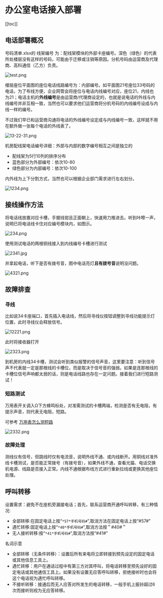 # 办公室电话接入部署

[[toc]]

## 电话部署概况

号码清单.xlsx的 线架编号 为：配线架模块的外部卡座编号。深色（绿色）的代表所处楼层没有这样的号码，可能由于迁移或注销等原因。分机号码由运营商及代理商、高科通信（乙方）负责。

![test.png](https://i.loli.net/2020/10/24/5Rvxj1koNsa9eyX.png)

楼层座位平面图的座位电话线路编号为：内部编号。如平面图21号座位33号码的电话，为了布线方便，企业网管会将座位与电话内线编号对应，座位21，内线也为21；电话主机的**外线编号**是由运营商/代理商设定的，也就是说电话的外线与内线编号并非互相一致，当然也可以要求他们运营商将分机号码的内线编号设成与内线一样的编号。

不过我们早已和运营商沟通将电话的外线编号设定成与内线编号一致，这样就不用在额外做一张每个电话的外线表了。

![13-22-31.png](https://i.loli.net/2020/10/24/Gnj4ykATYbdsNVx.png)

机房配线架电话编号详细：外部与内部的数字编号相互之间是独立的
* 配线架为5行10列的排序分布
* 蓝色部分为外部编号：依次10-80
* 绿色部分为内部编号：依次10-100

内外线为上下分割方式，当然也可以根据企业部门需求进行左右划分。

![1234.png](https://i.loli.net/2020/10/24/7Dw6h5YVWsvJFTH.png)



## 接线操作方法

将电话线放置对应卡槽，手握线钳且正面朝上，快速用力推进去。听到咔嚓一声，说明已将电话线卡住对应编号模块内，如图示。

![234.png](https://i.loli.net/2020/10/24/IYOu6xqmJB4CPQ1.png)

使用测试电话的两根铜线接入到内线编号卡槽进行测试

![2341.jpg](https://i.loli.net/2020/10/24/IKGUmnpqwOFvejM.jpg)

并拿起电话，听下是否有拨号音，图中电话亮灯**且有拨号音**说明没问题。

![4321.png](https://i.loli.net/2020/10/24/dEJFs8tNaVcCrSn.png)

## 故障排查

### 寻线

比如说34卡座端口，首先插入电话线，然后将寻线仪按钮调整到寻线功能提示灯位置，此时寻线仪会释放信号。

![12221.png](https://i.loli.net/2020/10/24/xCHsvDn26Uqrf4h.png)

此时将接收器打开

![2323.png](https://i.loli.net/2020/10/24/4W7KgY3mUBHGzod.png)

到机房的内线34卡槽，测试会听到类似报警的信号声音，这里要注意：听到信号声不代表就一定是那根线的卡槽位，而是取决于信号音的强弱。如果是连那根线的卡槽位信号声响都太弱的话，则是电话线路也存在一定问题。接着我们进行短路测试！

### 短路测试

万用表开关调入Ω下方蜂鸣标处，对准需测试的卡槽两端，检测是否有无电阻，有提示声音，则代表无电阻，短路。

可参考 [万用表怎么测短路](https://zhidao.baidu.com/question/300430513.html)

![2332.png](https://i.loli.net/2020/10/24/D5qMvbWaNQ2wBTU.png)

### 故障处理

测线仪有信号，但跳线时仅有电流音，说明外线不通、或内线断开。用铜线对准外线卡槽测试，是否能正常拨号（有拨号音），如果外线不通，查看光猫、电话交换机电源、线路是否接入正常。内线不通根据布线方式进行重新拉线或更换其他座位处理。

## 呼叫转移

设置需求：避免不在座机旁漏接电话；首先，联系运营商开通呼叫转移，有三种情况:
* 全部转移:在固定电话上按“`*57*手机号码#`”,取消方法在固定电话上按“#57#”
* 遇忙转移:固定电话上按“`*40*手机号码#`”,取消方法按＂#40#＂
* 无人接听转移:按“`*41*手机号码#`”,取消方法按“#41#”

名词示意

* 全部转移（无条件转移）：设置后所有来电将立即转接到预先设定的固定电话或其他信息工具上。
* 遇忙转移：用户在通话过程中有第三方对其呼叫，将电话转移至预先设好的固定电话或其他通信工具上。如果没有设置无应答呼叫转移，拒绝接听时也会将这个电话视为遇忙呼叫转移。
* 不接听转移：接通后而无人应答对所发生的电话转移，一般手机上振铃超过6次而接听则视为无应答转移。
